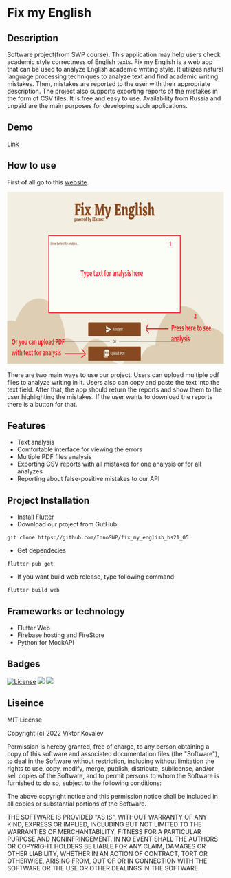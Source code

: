 # Fix my English

## Description

Software project(from SWP course). This application may help users check academic style correctness of English texts.
Fix my English is a web app that can be used to analyze English academic writing style. It utilizes natural language processing techniques to analyze text and find academic writing mistakes. Then, mistakes are reported to the user with their appropriate description. The project also supports exporting reports of the mistakes in the form of CSV files. It is free and easy to use. Availability from Russia and unpaid are the main purposes for developing such applications.

## Demo
[Link](https://fix-my-english-43ee2.web.app/)

## How to use
First of all go to this [website](https://fix-my-english-43ee2.web.app/).

<img src="./screenshots/cadr1.png" width="700" height="400">

There are two main ways to use our project. Users can upload multiple pdf files to analyze writing in it. Users also can copy and paste the text into the text field. After that, the app should return the reports and show them to the user highlighting the mistakes. If the user wants to download the reports there is a button for that.


## Features

- Text analysis
- Comfortable interface for viewing the errors
- Multiple PDF files analysis
- Exporting CSV reports with all mistakes for one analysis or for all analyzes
- Reporting about false-positive mistakes to our API

## Project Installation

- Install [Flutter](https://docs.flutter.dev/get-started/install)
- Download our project from GutHub
```console
git clone https://github.com/InnoSWP/fix_my_english_bs21_05
```
- Get dependecies
```console
flutter pub get
```
- If you want build web release, type following command
```console
flutter build web
```

## Frameworks or technology

- Flutter Web
- Firebase hosting and FireStore
- Python for MockAPI

## Badges

[![License](https://poser.pugx.org/ali-irawan/xtra/license.svg)](https://poser.pugx.org/ali-irawan/xtra/license.svg)
[![](https://img.shields.io/github/checks-status/InnoSWP/fix_my_english_bs21_05/master)](https://img.shields.io/github/checks-status/InnoSWP/fix_my_english_bs21_05/master)
![](https://img.shields.io/youtube/comments/dQw4w9WgXcQ?style=social)

## Liseince

MIT License

Copyright (c) 2022 Viktor Kovalev

Permission is hereby granted, free of charge, to any person obtaining a copy
of this software and associated documentation files (the "Software"), to deal
in the Software without restriction, including without limitation the rights
to use, copy, modify, merge, publish, distribute, sublicense, and/or sell
copies of the Software, and to permit persons to whom the Software is
furnished to do so, subject to the following conditions:

The above copyright notice and this permission notice shall be included in all
copies or substantial portions of the Software.

THE SOFTWARE IS PROVIDED "AS IS", WITHOUT WARRANTY OF ANY KIND, EXPRESS OR
IMPLIED, INCLUDING BUT NOT LIMITED TO THE WARRANTIES OF MERCHANTABILITY,
FITNESS FOR A PARTICULAR PURPOSE AND NONINFRINGEMENT. IN NO EVENT SHALL THE
AUTHORS OR COPYRIGHT HOLDERS BE LIABLE FOR ANY CLAIM, DAMAGES OR OTHER
LIABILITY, WHETHER IN AN ACTION OF CONTRACT, TORT OR OTHERWISE, ARISING FROM,
OUT OF OR IN CONNECTION WITH THE SOFTWARE OR THE USE OR OTHER DEALINGS IN THE
SOFTWARE.

